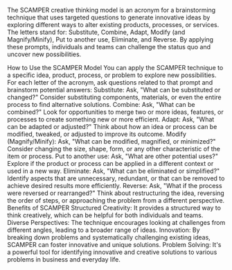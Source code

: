 The SCAMPER creative thinking model is an acronym for a brainstorming technique that uses targeted questions to generate innovative ideas by exploring different ways to alter existing products, processes, or services. The letters stand for: Substitute, Combine, Adapt, Modify (and Magnify/Minify), Put to another use, Eliminate, and Reverse. By applying these prompts, individuals and teams can challenge the status quo and uncover new possibilities.
 
How to Use the SCAMPER Model
You can apply the SCAMPER technique to a specific idea, product, process, or problem to explore new possibilities. For each letter of the acronym, ask questions related to that prompt and brainstorm potential answers: 
Substitute: Ask, "What can be substituted or changed?" Consider substituting components, materials, or even the entire process to find alternative solutions. 
Combine: Ask, "What can be combined?" Look for opportunities to merge two or more ideas, features, or processes to create something new or more efficient. 
Adapt: Ask, "What can be adapted or adjusted?" Think about how an idea or process can be modified, tweaked, or adjusted to improve its outcome. 
Modify (Magnify/Minify): Ask, "What can be modified, magnified, or minimized?" Consider changing the size, shape, form, or any other characteristic of the item or process. 
Put to another use: Ask, "What are other potential uses?" Explore if the product or process can be applied in a different context or used in a new way. 
Eliminate: Ask, "What can be eliminated or simplified?" Identify aspects that are unnecessary, redundant, or that can be removed to achieve desired results more efficiently. 
Reverse: Ask, "What if the process were reversed or rearranged?" Think about restructuring the idea, reversing the order of steps, or approaching the problem from a different perspective. 
Benefits of SCAMPER
Structured Creativity: It provides a structured way to think creatively, which can be helpful for both individuals and teams. 
Diverse Perspectives: The technique encourages looking at challenges from different angles, leading to a broader range of ideas. 
Innovation: By breaking down problems and systematically challenging existing ideas, SCAMPER can foster innovative and unique solutions. 
Problem Solving: It's a powerful tool for identifying innovative and creative solutions to various problems in business and everyday life. 